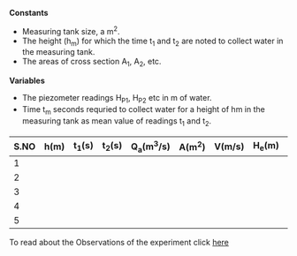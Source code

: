 **Constants**
- Measuring tank size, a m<sup>2</sup>. 
- The height (h<sub>m</sub>) for which the time t<sub>1</sub> and t<sub>2</sub> are noted to collect water in the measuring tank.
- The areas of cross section A<Sub>1</sub>, A<sub>2</sub>, etc.

**Variables** 

- The piezometer readings H<sub>P1</sub>, H<sub>P2</sub> etc in m of water. 
- Time t<sub>m</sub> seconds requried to collect water for a height of hm in the measuring tank as mean value of readings t<sub>1</sub> and t<sub>2</sub>.

|S.NO|h(m)|t<sub>1</sub>(s)|t<sub>2</sub>(s)|Q<sub>a</sub>(m<sup>3</sup>/s)|A(m<sup>2</sup>)|V(m/s)|H<sub>e</sub>(m)|H<sub>p</sub>(m)|Total|
|----|----|----|----|----|----|----|----|----|----|
| 1  |    |    |    |    |    |    |    |    |    |
| 2  |    |    |    |    |    |    |    |    |    |
| 3  |    |    |    |    |    |    |    |    |    |
| 4  |    |    |    |    |    |    |    |    |    |
| 5  |    |    |    |    |    |    |    |    |    |

To read about the Observations of the experiment click [here](docs/1.Bernoullis_experiment.pdf)
